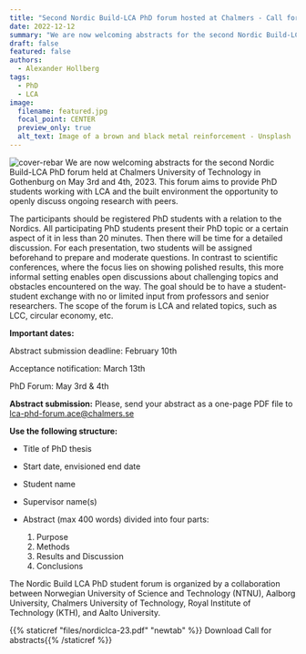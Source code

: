 ```yaml
---
title: "Second Nordic Build-LCA PhD forum hosted at Chalmers - Call for abstracts "
date: 2022-12-12
summary: "We are now welcoming abstracts for the second Nordic Build-LCA PhD forum held at Chalmers University of Technology in Gothenburg"
draft: false
featured: false
authors:
  - Alexander Hollberg
tags:
  - PhD
  - LCA
image:
  filename: featured.jpg
  focal_point: CENTER
  preview_only: true
  alt_text: Image of a brown and black metal reinforcement - Unsplash
---
```

![cover-rebar](featured.jpg)
We are now welcoming abstracts for the second Nordic Build-LCA PhD forum held at Chalmers University of Technology in
Gothenburg on May 3rd and 4th, 2023. This forum aims to provide PhD students working with LCA and the built environment
the opportunity to openly discuss ongoing research with peers.

The participants should be registered PhD students with a relation to the Nordics. All participating PhD students present
their PhD topic or a certain aspect of it in less than 20 minutes. Then there will be time for a detailed discussion. 
For each presentation, two students will be assigned beforehand to prepare and moderate questions. 
In contrast to scientific conferences, where the focus lies on showing polished results, 
this more informal setting enables open discussions about challenging topics and obstacles encountered on the way. 
The goal should be to have a student-student exchange with no or limited input from professors and senior researchers. 
The scope of the forum is LCA and related topics, such as LCC, circular economy, etc.

**Important dates:**

Abstract submission deadline: February 10th

Acceptance notification: March 13th

PhD Forum: May 3rd & 4th


**Abstract submission:**
Please, send your abstract as a one-page PDF file to [lca-phd-forum.ace@chalmers.se](mailto:lca-phd-forum.ace@chalmers.se)


**Use the following structure:**

* Title of PhD thesis
* Start date, envisioned end date
* Student name
* Supervisor name(s)
* Abstract (max 400 words) divided into four parts:

  1. Purpose
  2. Methods
  3. Results and Discussion
  4. Conclusions

The Nordic Build LCA PhD student forum is organized by a collaboration between Norwegian University of Science and 
Technology (NTNU), Aalborg University, Chalmers University of Technology, Royal Institute of Technology (KTH), and 
Aalto University.

{{% staticref "files/nordiclca-23.pdf" "newtab" %}} Download Call for abstracts{{% /staticref %}}
<!--EndFragment-->
